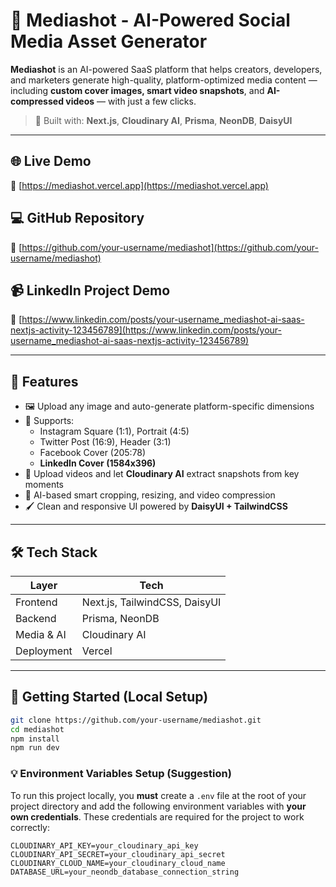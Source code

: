# 🚀 Mediashot - AI-Powered Social Media Asset Generator

**Mediashot** is an AI-powered SaaS platform that helps creators, developers, and marketers generate high-quality, platform-optimized media content — including **custom cover images, smart video snapshots**, and **AI-compressed videos** — with just a few clicks.

> 📌 Built with: **Next.js**, **Cloudinary AI**, **Prisma**, **NeonDB**, **DaisyUI**

---

## 🌐 Live Demo  
🔗 [https://mediashot.vercel.app](https://mediashot.vercel.app)

## 💻 GitHub Repository  
🔗 [https://github.com/your-username/mediashot](https://github.com/your-username/mediashot)

## 📹 LinkedIn Project Demo  
🔗 [https://www.linkedin.com/posts/your-username_mediashot-ai-saas-nextjs-activity-123456789](https://www.linkedin.com/posts/your-username_mediashot-ai-saas-nextjs-activity-123456789)

---

## 🧠 Features

- 🖼 Upload any image and auto-generate platform-specific dimensions  
- 📱 Supports:  
  - Instagram Square (1:1), Portrait (4:5)  
  - Twitter Post (16:9), Header (3:1)  
  - Facebook Cover (205:78)  
  - **LinkedIn Cover (1584x396)**  
- 🎥 Upload videos and let **Cloudinary AI** extract snapshots from key moments  
- 🧠 AI-based smart cropping, resizing, and video compression  
- 🖌 Clean and responsive UI powered by **DaisyUI + TailwindCSS**

---

## 🛠️ Tech Stack

| Layer         | Tech                          |
|---------------|-------------------------------|
| Frontend      | Next.js, TailwindCSS, DaisyUI |
| Backend       | Prisma, NeonDB                |
| Media & AI    | Cloudinary AI                 |
| Deployment    | Vercel                        |

---

## 🧪 Getting Started (Local Setup)

```bash
git clone https://github.com/your-username/mediashot.git
cd mediashot
npm install
npm run dev
```

### 💡 Environment Variables Setup (Suggestion)

To run this project locally, you **must** create a `.env` file at the root of your project directory and add the following environment variables with **your own credentials**. These credentials are required for the project to work correctly:

```env
CLOUDINARY_API_KEY=your_cloudinary_api_key
CLOUDINARY_API_SECRET=your_cloudinary_api_secret
CLOUDINARY_CLOUD_NAME=your_cloudinary_cloud_name
DATABASE_URL=your_neondb_database_connection_string
```
